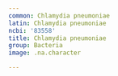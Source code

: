 ```yaml
---
common: Chlamydia pneumoniae
latin: Chlamydia pneumoniae
ncbi: '83558'
title: Chlamydia pneumoniae
group: Bacteria
image: .na.character

---
```

